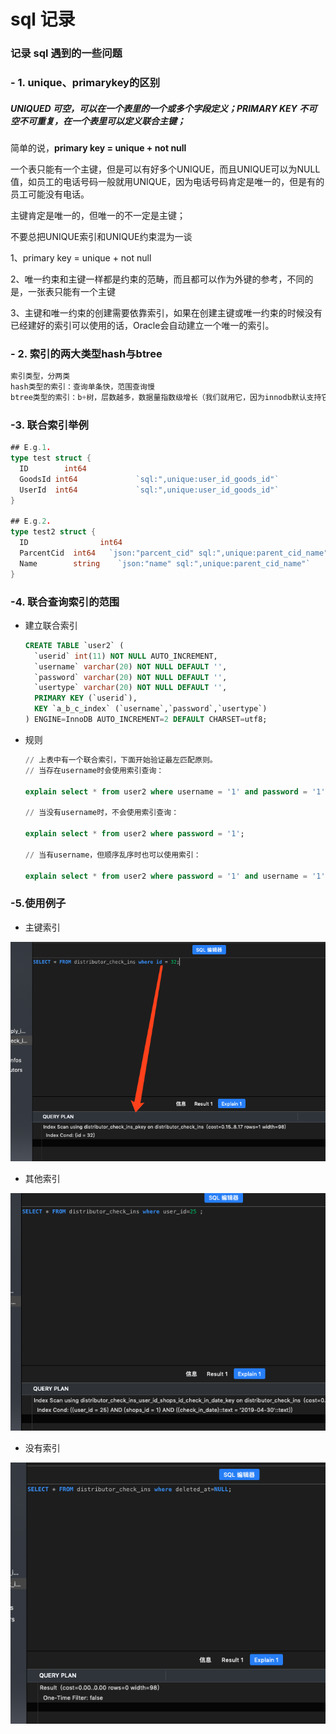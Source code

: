 # sql 记录

### 记录 sql 遇到的一些问题

### - 1. unique、primarykey的区别

#####  **UNIQUED** 可空，可以在一个表里的一个或多个字段定义；**PRIMARY KEY** 不可空不可重复，在一个表里可以定义联合主键；

简单的说，**primary key = unique +  not null** 

一个表只能有一个主键，但是可以有好多个UNIQUE，而且UNIQUE可以为NULL值，如员工的电话号码一般就用UNIQUE，因为电话号码肯定是唯一的，但是有的员工可能没有电话。

主键肯定是唯一的，但唯一的不一定是主键；

不要总把UNIQUE索引和UNIQUE约束混为一谈

1、primary key = unique + not null

2、唯一约束和主键一样都是约束的范畴，而且都可以作为外键的参考，不同的是，一张表只能有一个主键

3、主键和唯一约束的创建需要依靠索引，如果在创建主键或唯一约束的时候没有已经建好的索引可以使用的话，Oracle会自动建立一个唯一的索引。

### - 2. 索引的两大类型hash与btree

```go
索引类型，分两类
hash类型的索引：查询单条快，范围查询慢
btree类型的索引：b+树，层数越多，数据量指数级增长（我们就用它，因为innodb默认支持它）
```

### -3. 联合索引举例

```go
## E.g.1.
type test struct {
  ID  		int64
  GoodsId int64				`sql:",unique:user_id_goods_id"`
  UserId  int64				`sql:",unique:user_id_goods_id"`
}

## E.g.2.
type test2 struct {
  ID     			int64		
  ParcentCid  int64   `json:"parcent_cid" sql:",unique:parent_cid_name"`
  Name        string	`json:"name" sql:",unique:parent_cid_name"`
}
```

### -4. 联合查询索引的范围

- 建立联合索引

  ```sql
  CREATE TABLE `user2` (
    `userid` int(11) NOT NULL AUTO_INCREMENT,
    `username` varchar(20) NOT NULL DEFAULT '',
    `password` varchar(20) NOT NULL DEFAULT '',
    `usertype` varchar(20) NOT NULL DEFAULT '',
    PRIMARY KEY (`userid`),
    KEY `a_b_c_index` (`username`,`password`,`usertype`)
  ) ENGINE=InnoDB AUTO_INCREMENT=2 DEFAULT CHARSET=utf8;
  ```

- 规则

  ```sql
  // 上表中有一个联合索引，下面开始验证最左匹配原则。
  // 当存在username时会使用索引查询：
  
  explain select * from user2 where username = '1' and password = '1';
  
  // 当没有username时，不会使用索引查询：
  
  explain select * from user2 where password = '1';
  
  // 当有username，但顺序乱序时也可以使用索引：
  
  explain select * from user2 where password = '1' and username = '1';
  ```

### -5.使用例子

- 主键索引

![image-20190508175547926](https://github.com/CHIKITCHONG/learning_record/blob/master/sql-record/README.assets/image-20190508175547926.png)

- 其他索引

![image-20190508175633125](https://github.com/CHIKITCHONG/learning_record/blob/master/sql-record/README.assets/image-20190508175633125.png)

- 没有索引

![image-20190508175650900](https://github.com/CHIKITCHONG/learning_record/blob/master/sql-record/README.assets/image-20190508175650900.png)

